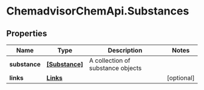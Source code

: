 # ChemadvisorChemApi.Substances

## Properties
Name | Type | Description | Notes
------------ | ------------- | ------------- | -------------
**substance** | [**[Substance]**](Substance.md) | A collection of substance objects | 
**links** | [**Links**](Links.md) |  | [optional] 


